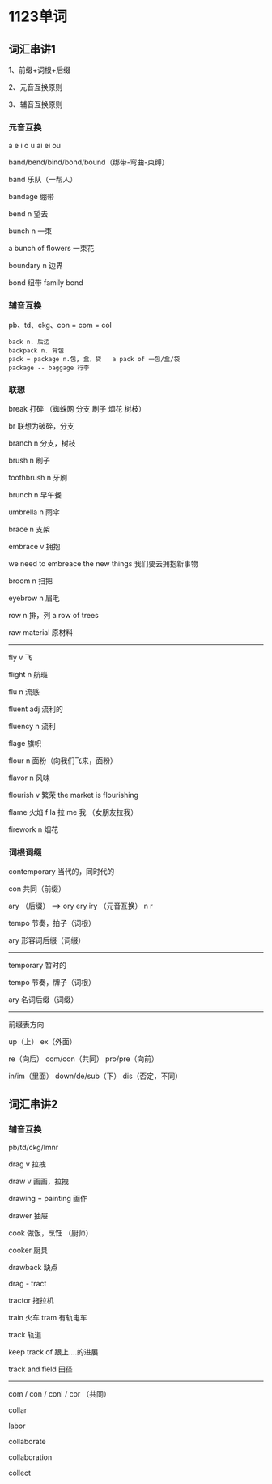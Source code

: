 # 1123单词

## 词汇串讲1

1、前缀+词根+后缀

2、元音互换原则

3、辅音互换原则

### 元音互换

a e i o u ai ei ou

band/bend/bind/bond/bound（绑带-弯曲-束缚）

band 乐队（一帮人）

bandage 绷带

bend n 望去

bunch n 一束

a bunch of flowers  一束花

boundary n 边界

bond 纽带 family bond

### 辅音互换

pb、td、ckg、con =  com = col 

~~~properties
back n. 后边
backpack n. 背包
pack = package n.包, 盒，贷   a pack of 一包/盒/袋
package -- baggage 行李
~~~

### 联想

break 打碎 （蜘蛛网 分支  刷子 烟花 树枝）

br 联想为破碎，分支

branch n 分支，树枝

brush n 刷子   

toothbrush n 牙刷

brunch n 早午餐

umbrella n 雨伞

brace n 支架

embrace v 拥抱

we need to embreace the new things 我们要去拥抱新事物

broom n 扫把

eyebrow n 眉毛

row n 排，列  a row of trees

raw material 原材料

---

fly v  飞

flight n 航班

flu n 流感

fluent  adj  流利的

fluency  n  流利

flage 旗帜

flour n 面粉（向我们飞来，面粉）

flavor n 风味 

flourish v 繁荣 the market is flourishing

flame 火焰  f la 拉 me 我    （女朋友拉我）

firework n 烟花

### 词根词缀

contemporary  当代的，同时代的

con 共同（前缀）

ary （后缀） ==> ory  ery  iry （元音互换） n r  

tempo 节奏，拍子（词根）

ary 形容词后缀（词缀）

---

temporary 暂时的

tempo 节奏，牌子（词根）

ary 名词后缀（词缀）

---

前缀表方向

up（上）  ex（外面）

re（向后） com/con（共同） pro/pre（向前）

in/im（里面） down/de/sub（下）  dis（否定，不同）

## 词汇串讲2

### 辅音互换

pb/td/ckg/lmnr

drag v 拉拽

draw v 画画，拉拽

drawing = painting 画作

drawer 抽屉

cook 做饭，烹饪 （厨师）

cooker 厨具

drawback 缺点

drag - tract

tractor 拖拉机

train 火车  tram 有轨电车

track 轨道

keep track of 跟上....的进展

track and field 田径

---

com / con / conl / cor （共同）

collar

labor

collaborate

collaboration

collect

 






















